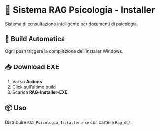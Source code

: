 # 🧠 Sistema RAG Psicologia - Installer

Sistema di consultazione intelligente per documenti di psicologia.

## 🚀 Build Automatica

Ogni push triggera la compilazione dell'installer Windows.

## 📥 Download EXE

1. Vai su **Actions** 
2. Click sull'ultimo build
3. Scarica **RAG-Installer-EXE** 

## 📦 Uso

Distribuire `RAG_Psicologia_Installer.exe` con cartella `Rag_db/`.
